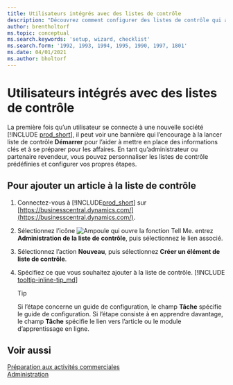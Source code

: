 ```yaml
---
title: Utilisateurs intégrés avec des listes de contrôle
description: "Découvrez comment configurer des listes de contrôle qui aident les utilisateurs à démarrer dans Business\_Central."
author: brentholtorf
ms.topic: conceptual
ms.search.keywords: 'setup, wizard, checklist'
ms.search.form: '1992, 1993, 1994, 1995, 1990, 1997, 1801'
ms.date: 04/01/2021
ms.author: bholtorf
---
```

# Utilisateurs intégrés avec des listes de contrôle

La première fois qu’un utilisateur se connecte à une nouvelle société [!INCLUDE [prod_short](includes/prod_short.md)], il peut voir une bannière qui l’encourage à la lancer liste de contrôle **Démarrer** pour l’aider à mettre en place des informations clés et à se préparer pour les affaires. En tant qu’administrateur ou partenaire revendeur, vous pouvez personnaliser les listes de contrôle prédéfinies et configurer vos propres étapes.

## Pour ajouter un article à la liste de contrôle

1. Connectez-vous à [!INCLUDE[prod_short](includes/prod_short.md)] sur [https://businesscentral.dynamics.com/](https://businesscentral.dynamics.com/).

2. Sélectionnez l’icône ![Ampoule qui ouvre la fonction Tell Me.](media/ui-search/search_small.png "Dites-moi ce que vous voulez faire") entrez **Administration de la liste de contrôle**, puis sélectionnez le lien associé.  

3. Sélectionnez l’action **Nouveau**, puis sélectionnez **Créer un élément de liste de contrôle**.  

4. Spécifiez ce que vous souhaitez ajouter à la liste de contrôle. [!INCLUDE [tooltip-inline-tip_md](includes/tooltip-inline-tip_md.md)]

    > [!TIP]
    > Si l’étape concerne un guide de configuration, le champ **Tâche** spécifie le guide de configuration. Si l’étape consiste à en apprendre davantage, le champ **Tâche** spécifie le lien vers l’article ou le module d’apprentissage en ligne.

## Voir aussi

[Préparation aux activités commerciales](ui-get-ready-business.md)  
[Administration](admin-setup-and-administration.md)  
